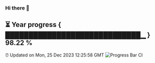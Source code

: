 ### Hi there 👋
⏳ Year progress { █████████████████████████████▁ } 98.22 %
---
⏰ Updated on Mon, 25 Dec 2023 12:25:58 GMT
![Progress Bar CI](https://github.com/liununu/liununu/workflows/Progress%20Bar%20CI/badge.svg)
